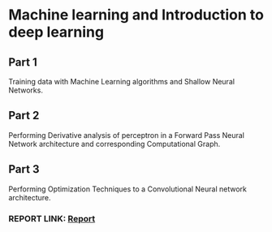 # Machine learning and Introduction to deep learning

## Part 1

Training data with Machine Learning algorithms and Shallow Neural Networks.


## Part 2

Performing Derivative analysis of perceptron in a Forward Pass Neural Network architecture and corresponding Computational Graph.

## Part 3

Performing Optimization Techniques to a Convolutional Neural network architecture.


### REPORT LINK: [Report](cnara_assignment0_part_1_3_report.pdf)
